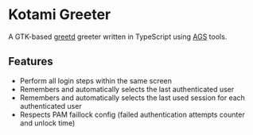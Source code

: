 # Kotami Greeter

A GTK-based [greetd](https://git.sr.ht/~kennylevinsen/greetd) greeter written in TypeScript using [AGS](https://github.com/aylur/ags) tools.

## Features

- Perform all login steps within the same screen
- Remembers and automatically selects the last authenticated user
- Remembers and automatically selects the last used session for each authenticated user
- Respects PAM faillock config (failed authentication attempts counter and unlock time)
